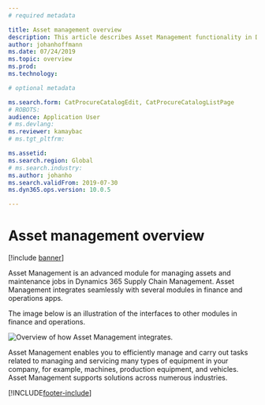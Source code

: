 ```yaml
---
# required metadata

title: Asset management overview
description: This article describes Asset Management functionality in Dynamics 365 Supply Chain Management.
author: johanhoffmann
ms.date: 07/24/2019
ms.topic: overview
ms.prod: 
ms.technology: 

# optional metadata

ms.search.form: CatProcureCatalogEdit, CatProcureCatalogListPage
# ROBOTS: 
audience: Application User
# ms.devlang: 
ms.reviewer: kamaybac
# ms.tgt_pltfrm: 

ms.assetid: 
ms.search.region: Global
# ms.search.industry: 
ms.author: johanho
ms.search.validFrom: 2019-07-30
ms.dyn365.ops.version: 10.0.5

---
```


# Asset management overview

[!include [banner](../includes/banner.md)]



Asset Management is an advanced module for managing assets and maintenance jobs in Dynamics 365 Supply Chain Management. Asset Management integrates seamlessly with several modules in finance and operations apps. 

The image below is an illustration of the interfaces to other modules in finance and operations.

![Overview of how Asset Management integrates.](media/overview-integrate2.jpg)

Asset Management enables you to efficiently manage and carry out tasks related to managing and servicing many types of equipment in your company, for example, machines, production equipment, and vehicles. Asset Management supports solutions across numerous industries.


[!INCLUDE[footer-include](../../includes/footer-banner.md)]
